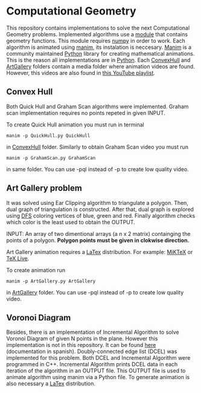# Computational Geometry


This repository contains implementations to solve the next Computational Geometry problems. Implemented algorithms use a [module](src/geometry_functions.py) that contains geometry functions. This module requires [numpy](https://numpy.org/) in order to work. Each algorithm is animated using [manim](https://www.manim.community/), its instalation is neccesary. [Manim](https://www.manim.community/) is a community maintained [Python](https://www.python.org/) library for creating mathematical animations. This is the reason all implementations are in [Python](https://www.python.org/). Each [ConvexHull](src/ConvexHull) and [ArtGallery](src/ArtGallery) folders contain a media folder where animation videos are found. However, this videos are also found in [this YouTube playlist](https://youtube.com/playlist?list=PL0Tt1mQwusqRMgzO8DjtxT12ajNNG3YQu).

## Convex Hull

Both Quick Hull and Graham Scan algorithms were implemented. Graham scan implementation requires no points repeted in given INPUT. 

To create Quick Hull animation you must run in terminal
~~~
manim -p QuickHull.py QuickHull  
~~~
in [ConvexHull](src/ConvexHull) folder. Similarly to obtain Graham Scan video you must run
~~~
manim -p GrahamScan.py GrahamScan  
~~~
in same folder. You can use -pql instead of -p to create low quality video. 

## Art Gallery problem

It was solved using Ear Clipping algorithm to triangulate a polygon. Then, dual graph of triangulation is constructed. After that, dual graph is explored using [DFS](https://en.wikipedia.org/wiki/Depth-first_search) coloring vertices of blue, green and red. Finally algorithm checks which color is the least used to obtain the OUTPUT. 

INPUT: An array of two dimentional arrays (a n x 2 matrix) containging the points of a polygon. **Polygon points must be given in clokwise direction.**

Art Gallery animation requires a [LaTex](https://www.latex-project.org/) distribution. For example: [MiKTeX](https://miktex.org/) or [TeX Live](https://www.tug.org/texlive/). 

To create animation run 
~~~
manim -p ArtGallery.py ArtGallery  
~~~
in [ArtGallery](src/ArtGallery) folder. You can use -pql instead of -p to create low quality video. 

## Voronoi Diagram 

Besides, there is an implementation of Incremental Algorithm to solve Voronoi Diagram of given N points in the plane. However this implementation is not in this repository. It can be found [here](https://github.com/cruzjorgesalazar/VoronoiDiagram.git) (documentation in spanish). Doubly-connected edge list (DCEL) was implemented for this problem. Both DCEL and Incremental Algorithm were programmed in C++. Incremental Algorithm prints DCEL data in each iteration of the algorithm in an OUTPUT file. This OUTPUT file is used to animate algorithm using manim via a Python file. To generate animation is also necessary a [LaTex](https://www.latex-project.org/) distribution.